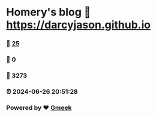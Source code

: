 # Homery's blog :link: https://darcyjason.github.io 
### :page_facing_up: [25](https://darcyjason.github.io/tag.html) 
### :speech_balloon: 0 
### :hibiscus: 3273 
### :alarm_clock: 2024-06-26 20:51:28 
### Powered by :heart: [Gmeek](https://github.com/Meekdai/Gmeek)
